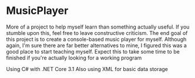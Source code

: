 # MusicPlayer
More of a project to help myself learn than something actually useful. If you stumble upon this, feel free to leave constructive criticism.
The end goal of this project is to create a console-based music player for myself. Although again, I'm sure there are far better alternatives to mine,
I figured this was a good place to start teaching myself. Expect this to take some time to be finished if you're actually looking for a working program

Using C# with .NET Core 3.1
Also using XML for basic data storage
